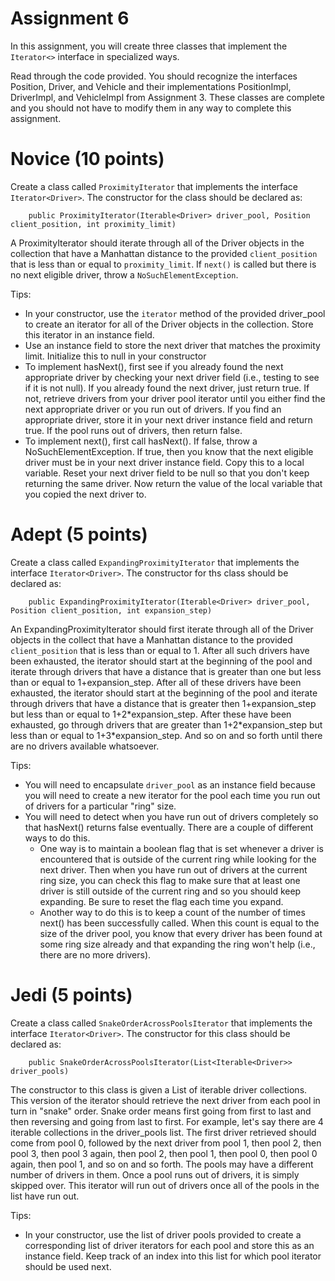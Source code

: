 # Assignment 6

In this assignment, you will create three classes that implement the ```Iterator<>``` interface in specialized ways.

Read through the code provided. You should recognize the interfaces Position, Driver, and Vehicle and their implementations PositionImpl, DriverImpl, and VehicleImpl from Assignment 3. These classes are complete and you should not have to modify them in any way to complete this assignment.

# Novice (10 points)

Create a class called ```ProximityIterator``` that implements the interface ```Iterator<Driver>```. The constructor for the class should be declared as:

```
	public ProximityIterator(Iterable<Driver> driver_pool, Position client_position, int proximity_limit)
```

A ProximityIterator should iterate through all of the Driver objects in the collection that have a Manhattan distance to the provided ```client_position``` that is less than or equal to ```proximity_limit```. If ```next()``` is called but there is no next eligible driver, throw a ```NoSuchElementException```.

Tips:
* In your constructor, use the ```iterator``` method of the provided driver_pool to create an iterator for all of the Driver objects in the collection. Store this iterator in an instance field.
* Use an instance field to store the next driver that matches the proximity limit. Initialize this to null in your constructor
* To implement hasNext(), first see if you already found the next appropriate driver by checking your next driver field (i.e., testing to see if it is not null). If you already found the next driver, just return true. If not, retrieve drivers from your driver pool iterator until you either find the next appropriate driver or you run out of drivers. If you find an appropriate driver, store it in your next driver instance field and return true. If the pool runs out of drivers, then return false.
* To implement next(), first call hasNext(). If false, throw a NoSuchElementException. If true, then you know that the next eligible driver must be in your next driver instance field. Copy this to a local variable. Reset your next driver field to be null so that you don't keep returning the same driver. Now return the value of the local variable that you copied the next driver to.

# Adept (5 points)

Create a class called ```ExpandingProximityIterator``` that implements the interface ```Iterator<Driver>```. The constructor for ths class should be declared as:

```
	public ExpandingProximityIterator(Iterable<Driver> driver_pool, Position client_position, int expansion_step)
```

An ExpandingProximityIterator should first iterate through all of the Driver objects in the collect that have a Manhattan distance to the provided ```client_position``` that is less than or equal to 1. After all such drivers have been exhausted, the iterator should start at the beginning of the pool and iterate through drivers that have a distance that is greater than one but less than or equal to 1+expansion_step. After all of these drivers have been exhausted, the iterator should start at the beginning of the pool and iterate through drivers that have a distance that is greater then 1+expansion_step but less than or equal to 1+2\*expansion_step. After these have been exhausted, go through drivers that are greater than 1+2\*expansion_step but less than or equal to 1+3\*expansion_step. And so on and so forth until there are no drivers available whatsoever.

Tips:
* You will need to encapsulate ```driver_pool``` as an instance field because you will need to create a new iterator for the pool each time you run out of drivers for a particular "ring" size. 
* You will need to detect when you have run out of drivers completely so that hasNext() returns false eventually. There are a couple of different ways to do this. 
  * One way is to maintain a boolean flag that is set whenever a driver is encountered that is outside of the current ring while looking for the next driver. Then when you have run out of drivers at the current ring size, you can check this flag to make sure that at least one driver is still outside of the current ring and so you should keep expanding. Be sure to reset the flag each time you expand.
  * Another way to do this is to keep a count of the number of times next() has been successfully called. When this count is equal to the size of the driver pool, you know that every driver has been found at some ring size already and that expanding the ring won't help (i.e., there are no more drivers).

# Jedi (5 points)

Create a class called ```SnakeOrderAcrossPoolsIterator``` that implements the interface ```Iterator<Driver>```. The constructor for this class should be declared as:

```
	public SnakeOrderAcrossPoolsIterator(List<Iterable<Driver>> driver_pools)
```

The constructor to this class is given a List of iterable driver collections. This version of the iterator should retrieve the next driver from each pool in turn in "snake" order. Snake order means first going from first to last and then reversing and going from last to first. For example, let's say there are 4 iterable collections in the driver_pools list. The first driver retrieved should come from pool 0, followed by the next driver from pool 1, then pool 2, then pool 3, then pool 3 again, then pool 2, then pool 1, then pool 0, then pool 0 again, then pool 1, and so on and so forth. The pools may have a different number of drivers in them. Once a pool runs out of drivers, it is simply skipped over. This iterator will run out of drivers once all of the pools in the list have run out.

Tips:
* In your constructor, use the list of driver pools provided to create a corresponding list of driver iterators for each pool and store this as an instance field. Keep track of an index into this list for which pool iterator should be used next.

